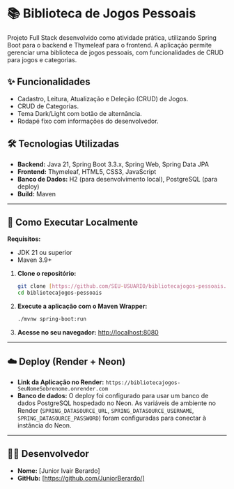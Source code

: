 # 📚 Biblioteca de Jogos Pessoais

Projeto Full Stack desenvolvido como atividade prática, utilizando Spring Boot para o backend e Thymeleaf para o frontend. A aplicação permite gerenciar uma biblioteca de jogos pessoais, com funcionalidades de CRUD para jogos e categorias.

## ✨ Funcionalidades

- Cadastro, Leitura, Atualização e Deleção (CRUD) de Jogos.
- CRUD de Categorias.
- Tema Dark/Light com botão de alternância.
- Rodapé fixo com informações do desenvolvedor.

## 🛠️ Tecnologias Utilizadas

- **Backend:** Java 21, Spring Boot 3.3.x, Spring Web, Spring Data JPA
- **Frontend:** Thymeleaf, HTML5, CSS3, JavaScript
- **Banco de Dados:** H2 (para desenvolvimento local), PostgreSQL (para deploy)
- **Build:** Maven

---

## 🚀 Como Executar Localmente

**Requisitos:**
- JDK 21 ou superior
- Maven 3.9+

1. **Clone o repositório:**
   ```bash
   git clone [https://github.com/SEU-USUARIO/bibliotecajogos-pessoais.git](https://github.com/SEU-USUARIO/bibliotecajogos-pessoais.git)
   cd bibliotecajogos-pessoais
   ```

2. **Execute a aplicação com o Maven Wrapper:**
   ```bash
   ./mvnw spring-boot:run
   ```

3. **Acesse no seu navegador:**
   [http://localhost:8080](http://localhost:8080)

---

## ☁️ Deploy (Render + Neon)

- **Link da Aplicação no Render:** `https://bibliotecajogos-SeuNomeSobrenome.onrender.com`
- **Banco de dados:** O deploy foi configurado para usar um banco de dados PostgreSQL hospedado no Neon. As variáveis de ambiente no Render (`SPRING_DATASOURCE_URL`, `SPRING_DATASOURCE_USERNAME`, `SPRING_DATASOURCE_PASSWORD`) foram configuradas para conectar à instância do Neon.

---

## 👨‍💻 Desenvolvedor

- **Nome:** [Junior Ivair Berardo]
- **GitHub:** [https://github.com/JuniorBerardo/]
